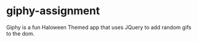 # giphy-assignment
Giphy is a fun Haloween Themed app that uses JQuery to add random gifs to the dom.
